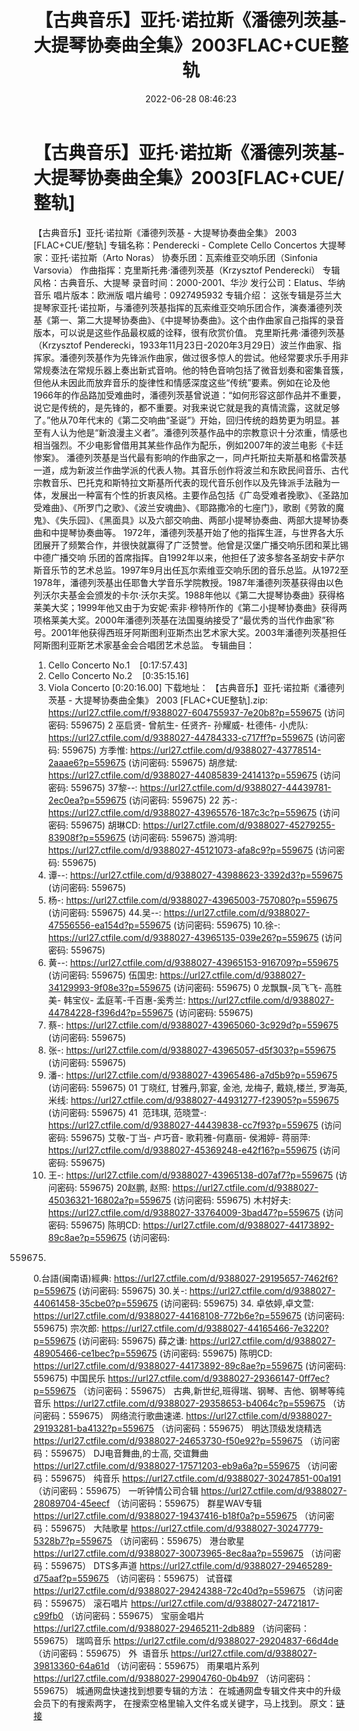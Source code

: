 ﻿---
title: 【古典音乐】亚托·诺拉斯《潘德列茨基-大提琴协奏曲全集》2003FLAC+CUE整轨
date: 2022-06-28 08:46:23
categories: 古典音乐、新世纪、纯音雅乐
tags: 纯音雅乐
---
# 【古典音乐】亚托·诺拉斯《潘德列茨基-大提琴协奏曲全集》2003[FLAC+CUE/整轨]

【古典音乐】亚托·诺拉斯《潘德列茨基 - 大提琴协奏曲全集》
2003 [FLAC+CUE/整轨]
专辑名称：Penderecki - Complete
Cello Concertos
大提琴家：亚托·诺拉斯（Arto
Noras）
协奏乐团：瓦索维亚交响乐团（Sinfonia
Varsovia）
作曲指挥：克里斯托弗·潘德列茨基（Krzysztof
Penderecki）
专辑风格：古典音乐、大提琴
录音时间：2000-2001、华沙
发行公司：Elatus、华纳音乐
唱片版本：欧洲版
唱片编号：0927495932
专辑介绍：
这张专辑是芬兰大提琴家亚托·诺拉斯，与潘德列茨基指挥的瓦索维亚交响乐团合作，演奏潘德列茨基《第一、第二大提琴协奏曲》、《中提琴协奏曲》。这个由作曲家自己指挥的录音版本，可以说是这些作品最权威的诠释，很有欣赏价值。
克里斯托弗·潘德列茨基（Krzysztof
Penderecki，1933年11月23日-2020年3月29日）波兰作曲家、指挥家。潘德列茨基作为先锋派作曲家，做过很多惊人的尝试。他经常要求乐手用非常规奏法在常规乐器上奏出新式音响。他的特色音响包括了微音划奏和密集音簇，但他从未因此而放弃音乐的旋律性和情感深度这些“传统”要素。例如在论及他1966年的作品路加受难曲时，潘德列茨基曾说道：“如何形容这部作品并不重要，说它是传统的，是先锋的，都不重要。对我来说它就是我的真情流露，这就足够了。”他从70年代末的《第二交响曲“圣诞”》开始，回归传统的趋势更为明显。甚至有人认为他是“新浪漫主义者”。潘德列茨基作品中的宗教意识十分浓重，情感也相当强烈。不少电影曾借用其某些作品作为配乐，例如2007年的波兰电影《卡廷惨案》。
潘德列茨基是当代最有影响的作曲家之一，同卢托斯拉夫斯基和格雷茨基一道，成为新波兰作曲学派的代表人物。其音乐创作将波兰和东欧民间音乐、古代宗教音乐、巴托克和斯特拉文斯基所代表的现代音乐创作以及先锋派手法融为一体，发展出一种富有个性的折衷风格。主要作品包括《广岛受难者挽歌》、《圣路加受难曲》、《所罗门之歌》、《波兰安魂曲》、《耶路撒冷的七座门》，歌剧《劳敦的魔鬼》、《失乐园》、《黑面具》以及六部交响曲、两部小提琴协奏曲、两部大提琴协奏曲和中提琴协奏曲等。
1972年，潘德列茨基开始了他的指挥生涯，与世界各大乐团展开了频繁合作，并很快就赢得了广泛赞誉。他曾是汉堡广播交响乐团和莱比锡中德广播交响
乐团的首席指挥。自1992年以来，他担任了波多黎各圣胡安卡萨尔斯音乐节的艺术总监。1997年9月出任瓦尔索维亚交响乐团的音乐总监。从1972至1978年，潘德列茨基出任耶鲁大学音乐学院教授。1987年潘德列茨基获得由以色列沃尔夫基金会颁发的卡尔·沃尔夫奖。1988年他以《第二大提琴协奏曲》获得格莱美大奖；1999年他又由于为安妮·索非·穆特所作的《第二小提琴协奏曲》获得两项格莱美大奖。2000年潘德列茨基在法国戛纳接受了“最优秀的当代作曲家”称号。2001年他获得西班牙阿斯图利亚斯杰出艺术家大奖。2003年潘德列茨基担任阿斯图利亚斯艺术家基金会合唱团艺术总监。
专辑曲目：
01. Cello Concerto
No.1    [0:17:57.43]
02. Cello Concerto
No.2    [0:35:15.16]
03. Viola
Concerto
[0:20:16.00]
下载地址：
【古典音乐】亚托·诺拉斯《潘德列茨基 - 大提琴协奏曲全集》 2003 [FLAC+CUE整轨].zip: https://url27.ctfile.com/f/9388027-604755937-7e20b8?p=559675
(访问密码: 559675)
2 巫启贤- 曾航生- 任贤齐- 孙耀威- 杜德伟- 小虎队: https://url27.ctfile.com/d/9388027-44784333-c717ff?p=559675
(访问密码: 559675)
方季惟: https://url27.ctfile.com/d/9388027-43778514-2aaae6?p=559675
(访问密码: 559675)
胡彦斌: https://url27.ctfile.com/d/9388027-44085839-241413?p=559675
(访问密码: 559675)
37黎--: https://url27.ctfile.com/d/9388027-44439781-2ec0ea?p=559675
(访问密码: 559675)
22 苏-: https://url27.ctfile.com/d/9388027-43965576-187c3c?p=559675
(访问密码: 559675)
胡琳CD: https://url27.ctfile.com/d/9388027-45279255-83908f?p=559675
(访问密码: 559675)
游鸿明: https://url27.ctfile.com/d/9388027-45121073-afa8c9?p=559675
(访问密码: 559675)
24. 谭--: https://url27.ctfile.com/d/9388027-43988623-3392d3?p=559675
(访问密码: 559675)
06. 杨-: https://url27.ctfile.com/d/9388027-43965003-757080?p=559675
(访问密码: 559675)
44.吴--: https://url27.ctfile.com/d/9388027-47556556-ea154d?p=559675
(访问密码: 559675)
10.徐-: https://url27.ctfile.com/d/9388027-43965135-039e26?p=559675
(访问密码: 559675)
15. 黄--: https://url27.ctfile.com/d/9388027-43965153-916709?p=559675
(访问密码: 559675)
伍国忠: https://url27.ctfile.com/d/9388027-34129993-9f08e3?p=559675
(访问密码: 559675)
0 龙飘飘-凤飞飞- 高胜美- 韩宝仪-
孟庭苇-千百惠-奚秀兰: https://url27.ctfile.com/d/9388027-44784228-f396d4?p=559675
(访问密码: 559675)
07. 蔡-: https://url27.ctfile.com/d/9388027-43965060-3c929d?p=559675
(访问密码: 559675)
03. 张-: https://url27.ctfile.com/d/9388027-43965057-d5f303?p=559675
(访问密码: 559675)
20. 潘-: https://url27.ctfile.com/d/9388027-43965486-a7d5b9?p=559675
(访问密码: 559675)
01 丁晓红, 甘雅丹,郭宴, 金池, 龙梅子, 戴娆,楼兰, 罗海英,米线: https://url27.ctfile.com/d/9388027-44931277-f23905?p=559675
(访问密码: 559675)
41  范玮琪, 范晓萱-: https://url27.ctfile.com/d/9388027-44439838-cc7f93?p=559675
(访问密码: 559675)
艾敬-丁当- 卢巧音- 歌莉雅-何嘉丽- 侯湘婷- 蒋丽萍: https://url27.ctfile.com/d/9388027-45369248-e42f16?p=559675
(访问密码: 559675)
11. 王-: https://url27.ctfile.com/d/9388027-43965138-d07af7?p=559675
(访问密码: 559675)
20赵鹏, 赵照: https://url27.ctfile.com/d/9388027-45036321-16802a?p=559675
(访问密码: 559675)
木村好夫: https://url27.ctfile.com/d/9388027-33764009-3bad47?p=559675
(访问密码: 559675)
陈明CD:
https://url27.ctfile.com/d/9388027-44173892-89c8ae?p=559675
(访问密码:
559675)
0.台語(闽南语)經典: https://url27.ctfile.com/d/9388027-29195657-7462f6?p=559675
(访问密码: 559675)
30.关-: https://url27.ctfile.com/d/9388027-44061458-35cbe0?p=559675
(访问密码: 559675)
34. 卓依婷,卓文萱: https://url27.ctfile.com/d/9388027-44168108-772b6e?p=559675
(访问密码: 559675)
宗次郎: https://url27.ctfile.com/d/9388027-44165466-7e3220?p=559675
(访问密码: 559675)
薛之谦: https://url27.ctfile.com/d/9388027-48905466-ce1bec?p=559675
(访问密码: 559675)
陈明CD: https://url27.ctfile.com/d/9388027-44173892-89c8ae?p=559675
(访问密码: 559675)
中国民乐
https://url27.ctfile.com/d/9388027-29366147-0ff7ec?p=559675
（访问密码：559675）
古典,新世纪,班得瑞、钢琴、吉他、钢琴等纯音乐
https://url27.ctfile.com/d/9388027-29358653-b4064c?p=559675
（访问密码：559675）
网络流行歌曲速递.
https://url27.ctfile.com/d/9388027-29193281-ba4132?p=559675
（访问密码：559675）
明达顶级发烧精选
https://url27.ctfile.com/d/9388027-24653730-f50e92?p=559675
（访问密码：559675）
DJ电音舞曲,的士高, 交谊舞曲
https://url27.ctfile.com/d/9388027-17571203-eb9a6a?p=559675
（访问密码：559675）
纯音乐
https://url27.ctfile.com/d/9388027-30247851-00a191
（访问密码：559675）
一听钟情公司合辑
https://url27.ctfile.com/d/9388027-28089704-45eecf
（访问密码：559675）
群星WAV专辑
https://url27.ctfile.com/d/9388027-19437416-b18f0a?p=559675
（访问密码：559675）
大陆歌星
https://url27.ctfile.com/d/9388027-30247779-5328b7?p=559675
（访问密码：559675）
港台歌星
https://url27.ctfile.com/d/9388027-30073965-8ec8aa?p=559675
（访问密码：559675）
DTS多声道
https://url27.ctfile.com/d/9388027-29465289-d75aaf?p=559675
（访问密码：559675）
试音碟
https://url27.ctfile.com/d/9388027-29424388-72c40d?p=559675
（访问密码：559675）
滚石唱片
https://url27.ctfile.com/d/9388027-24721817-c99fb0
（访问密码：559675）
宝丽金唱片
https://url27.ctfile.com/d/9388027-29465211-2db889
（访问密码：559675）
瑞鸣音乐
https://url27.ctfile.com/d/9388027-29204837-66d4de
（访问密码：559675）
外  语音乐
https://url27.ctfile.com/d/9388027-39813360-64a61d
（访问密码：559675）
雨果唱片系列
https://url27.ctfile.com/d/9388027-29904760-0b4b97
（访问密码：559675）
城通网盘快速找到想要专辑的方法：
在城通网盘专辑文件夹中的升级会员下的有搜索两字，
在搜索空格里输入文件名或关键字，马上找到。
原文：[链接](https://blog.sina.com.cn/s/blog_1647c7e7601030y0u.html)